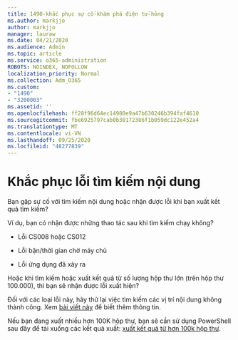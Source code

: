 ```yaml
---
title: 1490-khắc phục sự cố-khám phá điện tử-hỏng
ms.author: markjjo
author: markjjo
manager: lauraw
ms.date: 04/21/2020
ms.audience: Admin
ms.topic: article
ms.service: o365-administration
ROBOTS: NOINDEX, NOFOLLOW
localization_priority: Normal
ms.collection: Adm_O365
ms.custom:
- "1490"
- "3200003"
ms.assetid: ''
ms.openlocfilehash: ff28f96d64ec14980e9a47b630246b394faf4610
ms.sourcegitcommit: fbe6925797cab0b38172386f1b059dc122e452a4
ms.translationtype: MT
ms.contentlocale: vi-VN
ms.lasthandoff: 09/25/2020
ms.locfileid: "48277839"
---
```

# <a name="troubleshoot-content-search-errors"></a>Khắc phục lỗi tìm kiếm nội dung

Bạn gặp sự cố với tìm kiếm nội dung hoặc nhận được lỗi khi bạn xuất kết quả tìm kiếm?

Ví dụ, bạn có nhận được những thao tác sau khi tìm kiếm chạy không?

- Lỗi CS008 hoặc CS012

- Lỗi bận/thời gian chờ máy chủ

- Lỗi ứng dụng đã xảy ra

Hoặc khi tìm kiếm hoặc xuất kết quả từ số lượng hộp thư lớn (trên hộp thư 100.000), thì bạn sẽ nhận được lỗi xuất hiện?

Đối với các loại lỗi này, hãy thử lại việc tìm kiếm các vị trí nội dung không thành công. Xem  [bài viết này](https://docs.microsoft.com/microsoft-365/compliance/retry-failed-content-search) để biết thêm thông tin.

Nếu bạn đang xuất nhiều hơn 100K hộp thư, bạn sẽ cần sử dụng PowerShell sau đây để tải xuống các kết quả xuất:  [xuất kết quả từ hơn 100k hộp thư](https://docs.microsoft.com/microsoft-365/compliance/export-search-results?view=o365-worldwide%23exporting-results-from-more-than-100000-mailboxes).
